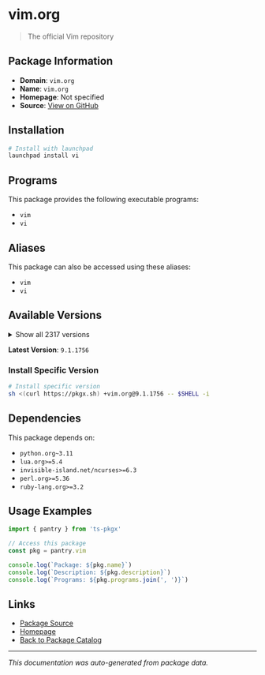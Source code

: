 # vim.org

> The official Vim repository

## Package Information

- **Domain**: `vim.org`
- **Name**: `vim.org`
- **Homepage**: Not specified
- **Source**: [View on GitHub](https://github.com/pkgxdev/pantry/tree/main/projects/vim.org/package.yml)

## Installation

```bash
# Install with launchpad
launchpad install vi
```

## Programs

This package provides the following executable programs:

- `vim`
- `vi`

## Aliases

This package can also be accessed using these aliases:

- `vim`
- `vi`

## Available Versions

<details>
<summary>Show all 2317 versions</summary>

- `9.1.1756`, `9.1.1755`, `9.1.1754`, `9.1.1753`, `9.1.1752`
- `9.1.1751`, `9.1.1750`, `9.1.1749`, `9.1.1748`, `9.1.1747`
- `9.1.1746`, `9.1.1745`, `9.1.1744`, `9.1.1743`, `9.1.1742`
- `9.1.1741`, `9.1.1740`, `9.1.1739`, `9.1.1738`, `9.1.1737`
- `9.1.1736`, `9.1.1735`, `9.1.1734`, `9.1.1733`, `9.1.1732`
- `9.1.1730`, `9.1.1729`, `9.1.1728`, `9.1.1727`, `9.1.1726`
- `9.1.1725`, `9.1.1724`, `9.1.1723`, `9.1.1722`, `9.1.1721`
- `9.1.1720`, `9.1.1719`, `9.1.1718`, `9.1.1716`, `9.1.1715`
- `9.1.1714`, `9.1.1713`, `9.1.1712`, `9.1.1711`, `9.1.1710`
- `9.1.1709`, `9.1.1708`, `9.1.1707`, `9.1.1706`, `9.1.1705`
- `9.1.1704`, `9.1.1703`, `9.1.1702`, `9.1.1701`, `9.1.1700`
- `9.1.1699`, `9.1.1698`, `9.1.1697`, `9.1.1696`, `9.1.1695`
- `9.1.1694`, `9.1.1693`, `9.1.1692`, `9.1.1691`, `9.1.1690`
- `9.1.1689`, `9.1.1688`, `9.1.1687`, `9.1.1686`, `9.1.1685`
- `9.1.1684`, `9.1.1683`, `9.1.1682`, `9.1.1681`, `9.1.1680`
- `9.1.1678`, `9.1.1677`, `9.1.1676`, `9.1.1675`, `9.1.1674`
- `9.1.1672`, `9.1.1671`, `9.1.1670`, `9.1.1669`, `9.1.1668`
- `9.1.1667`, `9.1.1666`, `9.1.1665`, `9.1.1664`, `9.1.1663`
- `9.1.1662`, `9.1.1661`, `9.1.1660`, `9.1.1659`, `9.1.1658`
- `9.1.1656`, `9.1.1655`, `9.1.1652`, `9.1.1651`, `9.1.1650`
- `9.1.1649`, `9.1.1648`, `9.1.1646`, `9.1.1645`, `9.1.1644`
- `9.1.1643`, `9.1.1642`, `9.1.1641`, `9.1.1640`, `9.1.1639`
- `9.1.1638`, `9.1.1637`, `9.1.1636`, `9.1.1635`, `9.1.1634`
- `9.1.1633`, `9.1.1632`, `9.1.1631`, `9.1.1630`, `9.1.1629`
- `9.1.1628`, `9.1.1627`, `9.1.1626`, `9.1.1625`, `9.1.1624`
- `9.1.1623`, `9.1.1622`, `9.1.1621`, `9.1.1620`, `9.1.1619`
- `9.1.1618`, `9.1.1617`, `9.1.1616`, `9.1.1615`, `9.1.1614`
- `9.1.1613`, `9.1.1612`, `9.1.1611`, `9.1.1610`, `9.1.1609`
- `9.1.1608`, `9.1.1607`, `9.1.1606`, `9.1.1605`, `9.1.1604`
- `9.1.1603`, `9.1.1602`, `9.1.1601`, `9.1.1600`, `9.1.1599`
- `9.1.1598`, `9.1.1597`, `9.1.1596`, `9.1.1595`, `9.1.1594`
- `9.1.1593`, `9.1.1592`, `9.1.1591`, `9.1.1590`, `9.1.1589`
- `9.1.1588`, `9.1.1587`, `9.1.1586`, `9.1.1585`, `9.1.1584`
- `9.1.1583`, `9.1.1582`, `9.1.1581`, `9.1.1580`, `9.1.1579`
- `9.1.1578`, `9.1.1577`, `9.1.1576`, `9.1.1575`, `9.1.1574`
- `9.1.1573`, `9.1.1572`, `9.1.1571`, `9.1.1569`, `9.1.1568`
- `9.1.1567`, `9.1.1566`, `9.1.1565`, `9.1.1564`, `9.1.1563`
- `9.1.1562`, `9.1.1561`, `9.1.1560`, `9.1.1559`, `9.1.1558`
- `9.1.1557`, `9.1.1556`, `9.1.1555`, `9.1.1554`, `9.1.1553`
- `9.1.1552`, `9.1.1551`, `9.1.1550`, `9.1.1549`, `9.1.1548`
- `9.1.1547`, `9.1.1546`, `9.1.1545`, `9.1.1544`, `9.1.1543`
- `9.1.1542`, `9.1.1541`, `9.1.1540`, `9.1.1539`, `9.1.1538`
- `9.1.1537`, `9.1.1536`, `9.1.1535`, `9.1.1534`, `9.1.1533`
- `9.1.1532`, `9.1.1531`, `9.1.1530`, `9.1.1529`, `9.1.1528`
- `9.1.1527`, `9.1.1526`, `9.1.1525`, `9.1.1524`, `9.1.1522`
- `9.1.1521`, `9.1.1520`, `9.1.1519`, `9.1.1518`, `9.1.1517`
- `9.1.1516`, `9.1.1515`, `9.1.1514`, `9.1.1513`, `9.1.1512`
- `9.1.1511`, `9.1.1510`, `9.1.1509`, `9.1.1508`, `9.1.1507`
- `9.1.1506`, `9.1.1504`, `9.1.1503`, `9.1.1502`, `9.1.1501`
- `9.1.1500`, `9.1.1499`, `9.1.1498`, `9.1.1497`, `9.1.1496`
- `9.1.1495`, `9.1.1494`, `9.1.1493`, `9.1.1492`, `9.1.1491`
- `9.1.1490`, `9.1.1489`, `9.1.1488`, `9.1.1487`, `9.1.1486`
- `9.1.1485`, `9.1.1484`, `9.1.1483`, `9.1.1482`, `9.1.1481`
- `9.1.1479`, `9.1.1478`, `9.1.1477`, `9.1.1476`, `9.1.1475`
- `9.1.1474`, `9.1.1473`, `9.1.1472`, `9.1.1471`, `9.1.1470`
- `9.1.1469`, `9.1.1468`, `9.1.1467`, `9.1.1466`, `9.1.1465`
- `9.1.1464`, `9.1.1463`, `9.1.1462`, `9.1.1460`, `9.1.1459`
- `9.1.1458`, `9.1.1457`, `9.1.1456`, `9.1.1455`, `9.1.1454`
- `9.1.1453`, `9.1.1452`, `9.1.1451`, `9.1.1450`, `9.1.1449`
- `9.1.1448`, `9.1.1447`, `9.1.1446`, `9.1.1445`, `9.1.1444`
- `9.1.1443`, `9.1.1442`, `9.1.1441`, `9.1.1440`, `9.1.1439`
- `9.1.1438`, `9.1.1436`, `9.1.1435`, `9.1.1434`, `9.1.1433`
- `9.1.1432`, `9.1.1431`, `9.1.1430`, `9.1.1429`, `9.1.1428`
- `9.1.1427`, `9.1.1426`, `9.1.1425`, `9.1.1424`, `9.1.1423`
- `9.1.1422`, `9.1.1421`, `9.1.1420`, `9.1.1419`, `9.1.1418`
- `9.1.1416`, `9.1.1415`, `9.1.1413`, `9.1.1412`, `9.1.1411`
- `9.1.1410`, `9.1.1409`, `9.1.1408`, `9.1.1407`, `9.1.1406`
- `9.1.1405`, `9.1.1404`, `9.1.1403`, `9.1.1402`, `9.1.1401`
- `9.1.1400`, `9.1.1399`, `9.1.1398`, `9.1.1397`, `9.1.1396`
- `9.1.1395`, `9.1.1394`, `9.1.1393`, `9.1.1391`, `9.1.1390`
- `9.1.1389`, `9.1.1388`, `9.1.1387`, `9.1.1386`, `9.1.1384`
- `9.1.1383`, `9.1.1382`, `9.1.1381`, `9.1.1380`, `9.1.1379`
- `9.1.1378`, `9.1.1377`, `9.1.1376`, `9.1.1374`, `9.1.1373`
- `9.1.1372`, `9.1.1371`, `9.1.1370`, `9.1.1369`, `9.1.1368`
- `9.1.1367`, `9.1.1366`, `9.1.1365`, `9.1.1364`, `9.1.1363`
- `9.1.1362`, `9.1.1361`, `9.1.1360`, `9.1.1359`, `9.1.1358`
- `9.1.1357`, `9.1.1356`, `9.1.1355`, `9.1.1354`, `9.1.1353`
- `9.1.1352`, `9.1.1351`, `9.1.1350`, `9.1.1349`, `9.1.1348`
- `9.1.1347`, `9.1.1346`, `9.1.1344`, `9.1.1343`, `9.1.1342`
- `9.1.1341`, `9.1.1340`, `9.1.1339`, `9.1.1338`, `9.1.1337`
- `9.1.1336`, `9.1.1334`, `9.1.1333`, `9.1.1332`, `9.1.1330`
- `9.1.1329`, `9.1.1328`, `9.1.1327`, `9.1.1326`, `9.1.1325`
- `9.1.1324`, `9.1.1323`, `9.1.1322`, `9.1.1321`, `9.1.1320`
- `9.1.1319`, `9.1.1318`, `9.1.1317`, `9.1.1316`, `9.1.1315`
- `9.1.1314`, `9.1.1313`, `9.1.1312`, `9.1.1311`, `9.1.1310`
- `9.1.1309`, `9.1.1308`, `9.1.1307`, `9.1.1306`, `9.1.1305`
- `9.1.1304`, `9.1.1302`, `9.1.1301`, `9.1.1300`, `9.1.1299`
- `9.1.1298`, `9.1.1297`, `9.1.1296`, `9.1.1295`, `9.1.1294`
- `9.1.1293`, `9.1.1292`, `9.1.1291`, `9.1.1290`, `9.1.1289`
- `9.1.1288`, `9.1.1287`, `9.1.1286`, `9.1.1285`, `9.1.1284`
- `9.1.1283`, `9.1.1282`, `9.1.1280`, `9.1.1279`, `9.1.1278`
- `9.1.1276`, `9.1.1275`, `9.1.1274`, `9.1.1273`, `9.1.1272`
- `9.1.1271`, `9.1.1270`, `9.1.1269`, `9.1.1268`, `9.1.1267`
- `9.1.1266`, `9.1.1265`, `9.1.1264`, `9.1.1263`, `9.1.1262`
- `9.1.1261`, `9.1.1260`, `9.1.1259`, `9.1.1258`, `9.1.1257`
- `9.1.1256`, `9.1.1255`, `9.1.1254`, `9.1.1252`, `9.1.1251`
- `9.1.1250`, `9.1.1249`, `9.1.1248`, `9.1.1247`, `9.1.1246`
- `9.1.1245`, `9.1.1244`, `9.1.1243`, `9.1.1242`, `9.1.1241`
- `9.1.1240`, `9.1.1239`, `9.1.1238`, `9.1.1237`, `9.1.1236`
- `9.1.1235`, `9.1.1234`, `9.1.1233`, `9.1.1232`, `9.1.1231`
- `9.1.1230`, `9.1.1229`, `9.1.1228`, `9.1.1227`, `9.1.1226`
- `9.1.1225`, `9.1.1224`, `9.1.1223`, `9.1.1222`, `9.1.1221`
- `9.1.1220`, `9.1.1219`, `9.1.1218`, `9.1.1217`, `9.1.1216`
- `9.1.1215`, `9.1.1213`, `9.1.1212`, `9.1.1211`, `9.1.1210`
- `9.1.1209`, `9.1.1208`, `9.1.1207`, `9.1.1206`, `9.1.1205`
- `9.1.1203`, `9.1.1202`, `9.1.1201`, `9.1.1200`, `9.1.1199`
- `9.1.1198`, `9.1.1197`, `9.1.1196`, `9.1.1195`, `9.1.1194`
- `9.1.1193`, `9.1.1192`, `9.1.1191`, `9.1.1190`, `9.1.1189`
- `9.1.1188`, `9.1.1187`, `9.1.1186`, `9.1.1185`, `9.1.1184`
- `9.1.1183`, `9.1.1182`, `9.1.1181`, `9.1.1180`, `9.1.1179`
- `9.1.1178`, `9.1.1177`, `9.1.1176`, `9.1.1175`, `9.1.1174`
- `9.1.1173`, `9.1.1172`, `9.1.1171`, `9.1.1170`, `9.1.1169`
- `9.1.1168`, `9.1.1167`, `9.1.1166`, `9.1.1165`, `9.1.1164`
- `9.1.1163`, `9.1.1162`, `9.1.1161`, `9.1.1160`, `9.1.1159`
- `9.1.1158`, `9.1.1157`, `9.1.1156`, `9.1.1155`, `9.1.1154`
- `9.1.1153`, `9.1.1152`, `9.1.1151`, `9.1.1150`, `9.1.1149`
- `9.1.1148`, `9.1.1147`, `9.1.1146`, `9.1.1145`, `9.1.1144`
- `9.1.1143`, `9.1.1142`, `9.1.1141`, `9.1.1140`, `9.1.1139`
- `9.1.1138`, `9.1.1137`, `9.1.1136`, `9.1.1135`, `9.1.1134`
- `9.1.1133`, `9.1.1132`, `9.1.1131`, `9.1.1130`, `9.1.1129`
- `9.1.1128`, `9.1.1126`, `9.1.1125`, `9.1.1124`, `9.1.1123`
- `9.1.1122`, `9.1.1121`, `9.1.1120`, `9.1.1119`, `9.1.1118`
- `9.1.1117`, `9.1.1116`, `9.1.1115`, `9.1.1114`, `9.1.1113`
- `9.1.1112`, `9.1.1111`, `9.1.1110`, `9.1.1109`, `9.1.1108`
- `9.1.1107`, `9.1.1106`, `9.1.1105`, `9.1.1104`, `9.1.1103`
- `9.1.1102`, `9.1.1101`, `9.1.1100`, `9.1.1099`, `9.1.1098`
- `9.1.1097`, `9.1.1096`, `9.1.1095`, `9.1.1094`, `9.1.1087`
- `9.1.1086`, `9.1.1085`, `9.1.1084`, `9.1.1083`, `9.1.1082`
- `9.1.1081`, `9.1.1080`, `9.1.1079`, `9.1.1078`, `9.1.1077`
- `9.1.1076`, `9.1.1075`, `9.1.1074`, `9.1.1073`, `9.1.1072`
- `9.1.1071`, `9.1.1070`, `9.1.1069`, `9.1.1068`, `9.1.1067`
- `9.1.1066`, `9.1.1065`, `9.1.1064`, `9.1.1063`, `9.1.1062`
- `9.1.1061`, `9.1.1060`, `9.1.1059`, `9.1.1058`, `9.1.1057`
- `9.1.1056`, `9.1.1055`, `9.1.1054`, `9.1.1053`, `9.1.1052`
- `9.1.1051`, `9.1.1050`, `9.1.1049`, `9.1.1048`, `9.1.1047`
- `9.1.1046`, `9.1.1045`, `9.1.1044`, `9.1.1043`, `9.1.1042`
- `9.1.1041`, `9.1.1040`, `9.1.1039`, `9.1.1038`, `9.1.1037`
- `9.1.1036`, `9.1.1035`, `9.1.1034`, `9.1.1033`, `9.1.1032`
- `9.1.1031`, `9.1.1030`, `9.1.1029`, `9.1.1028`, `9.1.1027`
- `9.1.1026`, `9.1.1025`, `9.1.1024`, `9.1.1023`, `9.1.1022`
- `9.1.1021`, `9.1.1020`, `9.1.1019`, `9.1.1018`, `9.1.1017`
- `9.1.1016`, `9.1.1015`, `9.1.1014`, `9.1.1013`, `9.1.1012`
- `9.1.1011`, `9.1.1010`, `9.1.1009`, `9.1.1007`, `9.1.1006`
- `9.1.1005`, `9.1.1004`, `9.1.1003`, `9.1.1002`, `9.1.1001`
- `9.1.1000`, `9.1.999`, `9.1.998`, `9.1.997`, `9.1.996`
- `9.1.995`, `9.1.994`, `9.1.993`, `9.1.992`, `9.1.991`
- `9.1.990`, `9.1.989`, `9.1.988`, `9.1.987`, `9.1.986`
- `9.1.985`, `9.1.984`, `9.1.983`, `9.1.982`, `9.1.981`
- `9.1.980`, `9.1.979`, `9.1.978`, `9.1.977`, `9.1.976`
- `9.1.975`, `9.1.974`, `9.1.973`, `9.1.972`, `9.1.971`
- `9.1.970`, `9.1.969`, `9.1.968`, `9.1.967`, `9.1.966`
- `9.1.965`, `9.1.964`, `9.1.962`, `9.1.961`, `9.1.960`
- `9.1.959`, `9.1.958`, `9.1.957`, `9.1.956`, `9.1.955`
- `9.1.954`, `9.1.953`, `9.1.952`, `9.1.951`, `9.1.950`
- `9.1.949`, `9.1.948`, `9.1.947`, `9.1.946`, `9.1.945`
- `9.1.944`, `9.1.943`, `9.1.942`, `9.1.941`, `9.1.940`
- `9.1.939`, `9.1.938`, `9.1.937`, `9.1.936`, `9.1.935`
- `9.1.934`, `9.1.933`, `9.1.932`, `9.1.931`, `9.1.930`
- `9.1.929`, `9.1.928`, `9.1.927`, `9.1.926`, `9.1.925`
- `9.1.924`, `9.1.923`, `9.1.922`, `9.1.921`, `9.1.920`
- `9.1.919`, `9.1.918`, `9.1.917`, `9.1.916`, `9.1.915`
- `9.1.914`, `9.1.913`, `9.1.912`, `9.1.911`, `9.1.910`
- `9.1.909`, `9.1.908`, `9.1.907`, `9.1.906`, `9.1.905`
- `9.1.904`, `9.1.903`, `9.1.902`, `9.1.901`, `9.1.900`
- `9.1.899`, `9.1.898`, `9.1.897`, `9.1.896`, `9.1.895`
- `9.1.894`, `9.1.893`, `9.1.892`, `9.1.891`, `9.1.890`
- `9.1.889`, `9.1.888`, `9.1.887`, `9.1.886`, `9.1.885`
- `9.1.884`, `9.1.883`, `9.1.882`, `9.1.881`, `9.1.880`
- `9.1.879`, `9.1.878`, `9.1.877`, `9.1.876`, `9.1.875`
- `9.1.874`, `9.1.873`, `9.1.872`, `9.1.871`, `9.1.870`
- `9.1.869`, `9.1.868`, `9.1.867`, `9.1.866`, `9.1.865`
- `9.1.864`, `9.1.863`, `9.1.862`, `9.1.861`, `9.1.860`
- `9.1.859`, `9.1.858`, `9.1.857`, `9.1.856`, `9.1.855`
- `9.1.854`, `9.1.853`, `9.1.852`, `9.1.851`, `9.1.850`
- `9.1.849`, `9.1.848`, `9.1.847`, `9.1.846`, `9.1.845`
- `9.1.844`, `9.1.843`, `9.1.842`, `9.1.841`, `9.1.840`
- `9.1.839`, `9.1.838`, `9.1.837`, `9.1.836`, `9.1.835`
- `9.1.834`, `9.1.833`, `9.1.832`, `9.1.831`, `9.1.830`
- `9.1.829`, `9.1.828`, `9.1.827`, `9.1.826`, `9.1.825`
- `9.1.824`, `9.1.823`, `9.1.822`, `9.1.821`, `9.1.820`
- `9.1.819`, `9.1.818`, `9.1.817`, `9.1.816`, `9.1.815`
- `9.1.814`, `9.1.813`, `9.1.812`, `9.1.811`, `9.1.810`
- `9.1.809`, `9.1.808`, `9.1.807`, `9.1.806`, `9.1.805`
- `9.1.804`, `9.1.803`, `9.1.802`, `9.1.801`, `9.1.800`
- `9.1.799`, `9.1.798`, `9.1.797`, `9.1.796`, `9.1.795`
- `9.1.794`, `9.1.793`, `9.1.792`, `9.1.791`, `9.1.790`
- `9.1.789`, `9.1.788`, `9.1.787`, `9.1.786`, `9.1.785`
- `9.1.784`, `9.1.783`, `9.1.782`, `9.1.781`, `9.1.780`
- `9.1.779`, `9.1.778`, `9.1.777`, `9.1.776`, `9.1.775`
- `9.1.774`, `9.1.773`, `9.1.772`, `9.1.771`, `9.1.770`
- `9.1.769`, `9.1.768`, `9.1.767`, `9.1.766`, `9.1.765`
- `9.1.764`, `9.1.763`, `9.1.762`, `9.1.761`, `9.1.760`
- `9.1.759`, `9.1.758`, `9.1.757`, `9.1.756`, `9.1.755`
- `9.1.754`, `9.1.753`, `9.1.752`, `9.1.751`, `9.1.750`
- `9.1.749`, `9.1.748`, `9.1.747`, `9.1.746`, `9.1.745`
- `9.1.744`, `9.1.743`, `9.1.742`, `9.1.741`, `9.1.740`
- `9.1.739`, `9.1.738`, `9.1.737`, `9.1.736`, `9.1.735`
- `9.1.734`, `9.1.733`, `9.1.732`, `9.1.731`, `9.1.730`
- `9.1.729`, `9.1.728`, `9.1.727`, `9.1.726`, `9.1.725`
- `9.1.723`, `9.1.722`, `9.1.721`, `9.1.720`, `9.1.719`
- `9.1.718`, `9.1.717`, `9.1.716`, `9.1.715`, `9.1.714`
- `9.1.713`, `9.1.712`, `9.1.711`, `9.1.710`, `9.1.709`
- `9.1.708`, `9.1.707`, `9.1.706`, `9.1.705`, `9.1.704`
- `9.1.703`, `9.1.702`, `9.1.701`, `9.1.700`, `9.1.699`
- `9.1.698`, `9.1.697`, `9.1.696`, `9.1.695`, `9.1.694`
- `9.1.693`, `9.1.692`, `9.1.691`, `9.1.690`, `9.1.689`
- `9.1.688`, `9.1.687`, `9.1.686`, `9.1.685`, `9.1.684`
- `9.1.683`, `9.1.682`, `9.1.681`, `9.1.680`, `9.1.679`
- `9.1.678`, `9.1.677`, `9.1.676`, `9.1.675`, `9.1.674`
- `9.1.673`, `9.1.672`, `9.1.671`, `9.1.670`, `9.1.669`
- `9.1.668`, `9.1.667`, `9.1.666`, `9.1.665`, `9.1.664`
- `9.1.663`, `9.1.662`, `9.1.661`, `9.1.660`, `9.1.659`
- `9.1.658`, `9.1.657`, `9.1.656`, `9.1.655`, `9.1.654`
- `9.1.653`, `9.1.652`, `9.1.651`, `9.1.650`, `9.1.649`
- `9.1.648`, `9.1.647`, `9.1.646`, `9.1.645`, `9.1.644`
- `9.1.643`, `9.1.642`, `9.1.641`, `9.1.640`, `9.1.639`
- `9.1.638`, `9.1.637`, `9.1.635`, `9.1.634`, `9.1.633`
- `9.1.632`, `9.1.631`, `9.1.630`, `9.1.629`, `9.1.628`
- `9.1.627`, `9.1.626`, `9.1.624`, `9.1.623`, `9.1.622`
- `9.1.621`, `9.1.620`, `9.1.619`, `9.1.618`, `9.1.617`
- `9.1.615`, `9.1.614`, `9.1.613`, `9.1.612`, `9.1.611`
- `9.1.610`, `9.1.609`, `9.1.608`, `9.1.607`, `9.1.606`
- `9.1.605`, `9.1.604`, `9.1.603`, `9.1.602`, `9.1.601`
- `9.1.600`, `9.1.599`, `9.1.598`, `9.1.597`, `9.1.596`
- `9.1.595`, `9.1.594`, `9.1.593`, `9.1.592`, `9.1.591`
- `9.1.590`, `9.1.589`, `9.1.588`, `9.1.587`, `9.1.586`
- `9.1.585`, `9.1.584`, `9.1.583`, `9.1.582`, `9.1.581`
- `9.1.580`, `9.1.579`, `9.1.578`, `9.1.577`, `9.1.576`
- `9.1.575`, `9.1.574`, `9.1.573`, `9.1.572`, `9.1.571`
- `9.1.570`, `9.1.569`, `9.1.568`, `9.1.567`, `9.1.566`
- `9.1.565`, `9.1.564`, `9.1.563`, `9.1.562`, `9.1.561`
- `9.1.560`, `9.1.559`, `9.1.558`, `9.1.557`, `9.1.556`
- `9.1.555`, `9.1.554`, `9.1.553`, `9.1.552`, `9.1.551`
- `9.1.550`, `9.1.549`, `9.1.547`, `9.1.546`, `9.1.545`
- `9.1.544`, `9.1.543`, `9.1.542`, `9.1.541`, `9.1.540`
- `9.1.539`, `9.1.538`, `9.1.537`, `9.1.536`, `9.1.535`
- `9.1.534`, `9.1.533`, `9.1.532`, `9.1.531`, `9.1.530`
- `9.1.529`, `9.1.528`, `9.1.527`, `9.1.526`, `9.1.525`
- `9.1.524`, `9.1.523`, `9.1.522`, `9.1.521`, `9.1.520`
- `9.1.519`, `9.1.518`, `9.1.517`, `9.1.516`, `9.1.515`
- `9.1.514`, `9.1.513`, `9.1.512`, `9.1.511`, `9.1.510`
- `9.1.509`, `9.1.508`, `9.1.507`, `9.1.506`, `9.1.505`
- `9.1.504`, `9.1.503`, `9.1.502`, `9.1.501`, `9.1.500`
- `9.1.499`, `9.1.498`, `9.1.497`, `9.1.496`, `9.1.495`
- `9.1.494`, `9.1.493`, `9.1.492`, `9.1.491`, `9.1.490`
- `9.1.489`, `9.1.488`, `9.1.487`, `9.1.486`, `9.1.485`
- `9.1.484`, `9.1.483`, `9.1.482`, `9.1.481`, `9.1.479`
- `9.1.478`, `9.1.477`, `9.1.476`, `9.1.475`, `9.1.474`
- `9.1.473`, `9.1.472`, `9.1.471`, `9.1.470`, `9.1.469`
- `9.1.468`, `9.1.467`, `9.1.466`, `9.1.465`, `9.1.464`
- `9.1.463`, `9.1.462`, `9.1.461`, `9.1.460`, `9.1.459`
- `9.1.458`, `9.1.457`, `9.1.456`, `9.1.455`, `9.1.454`
- `9.1.453`, `9.1.452`, `9.1.451`, `9.1.450`, `9.1.449`
- `9.1.448`, `9.1.447`, `9.1.446`, `9.1.445`, `9.1.444`
- `9.1.443`, `9.1.442`, `9.1.441`, `9.1.440`, `9.1.439`
- `9.1.438`, `9.1.437`, `9.1.436`, `9.1.435`, `9.1.434`
- `9.1.433`, `9.1.432`, `9.1.431`, `9.1.430`, `9.1.429`
- `9.1.428`, `9.1.426`, `9.1.425`, `9.1.424`, `9.1.423`
- `9.1.422`, `9.1.421`, `9.1.420`, `9.1.419`, `9.1.418`
- `9.1.417`, `9.1.415`, `9.1.414`, `9.1.413`, `9.1.412`
- `9.1.411`, `9.1.410`, `9.1.409`, `9.1.408`, `9.1.407`
- `9.1.406`, `9.1.405`, `9.1.404`, `9.1.403`, `9.1.402`
- `9.1.401`, `9.1.400`, `9.1.399`, `9.1.398`, `9.1.397`
- `9.1.396`, `9.1.395`, `9.1.394`, `9.1.393`, `9.1.392`
- `9.1.391`, `9.1.390`, `9.1.389`, `9.1.388`, `9.1.387`
- `9.1.386`, `9.1.385`, `9.1.384`, `9.1.383`, `9.1.382`
- `9.1.381`, `9.1.380`, `9.1.379`, `9.1.378`, `9.1.377`
- `9.1.376`, `9.1.375`, `9.1.374`, `9.1.373`, `9.1.372`
- `9.1.370`, `9.1.369`, `9.1.368`, `9.1.367`, `9.1.366`
- `9.1.365`, `9.1.364`, `9.1.363`, `9.1.362`, `9.1.361`
- `9.1.360`, `9.1.359`, `9.1.358`, `9.1.357`, `9.1.356`
- `9.1.355`, `9.1.354`, `9.1.353`, `9.1.352`, `9.1.351`
- `9.1.350`, `9.1.349`, `9.1.348`, `9.1.347`, `9.1.346`
- `9.1.345`, `9.1.344`, `9.1.343`, `9.1.342`, `9.1.341`
- `9.1.340`, `9.1.339`, `9.1.338`, `9.1.337`, `9.1.336`
- `9.1.335`, `9.1.334`, `9.1.333`, `9.1.332`, `9.1.331`
- `9.1.330`, `9.1.329`, `9.1.328`, `9.1.327`, `9.1.326`
- `9.1.325`, `9.1.324`, `9.1.323`, `9.1.322`, `9.1.321`
- `9.1.320`, `9.1.319`, `9.1.318`, `9.1.317`, `9.1.316`
- `9.1.315`, `9.1.314`, `9.1.313`, `9.1.312`, `9.1.311`
- `9.1.310`, `9.1.309`, `9.1.308`, `9.1.307`, `9.1.306`
- `9.1.305`, `9.1.304`, `9.1.303`, `9.1.302`, `9.1.301`
- `9.1.300`, `9.1.299`, `9.1.298`, `9.1.297`, `9.1.296`
- `9.1.295`, `9.1.294`, `9.1.293`, `9.1.292`, `9.1.291`
- `9.1.290`, `9.1.289`, `9.1.288`, `9.1.287`, `9.1.286`
- `9.1.285`, `9.1.284`, `9.1.283`, `9.1.282`, `9.1.281`
- `9.1.280`, `9.1.279`, `9.1.278`, `9.1.277`, `9.1.276`
- `9.1.275`, `9.1.274`, `9.1.273`, `9.1.272`, `9.1.271`
- `9.1.270`, `9.1.269`, `9.1.268`, `9.1.267`, `9.1.266`
- `9.1.265`, `9.1.264`, `9.1.263`, `9.1.262`, `9.1.261`
- `9.1.260`, `9.1.259`, `9.1.258`, `9.1.257`, `9.1.256`
- `9.1.255`, `9.1.254`, `9.1.253`, `9.1.252`, `9.1.234`
- `9.1.233`, `9.1.232`, `9.1.231`, `9.1.230`, `9.1.229`
- `9.1.228`, `9.1.227`, `9.1.226`, `9.1.225`, `9.1.224`
- `9.1.222`, `9.1.221`, `9.1.220`, `9.1.218`, `9.1.217`
- `9.1.216`, `9.1.214`, `9.1.213`, `9.1.212`, `9.1.211`
- `9.1.210`, `9.1.209`, `9.1.208`, `9.1.207`, `9.1.206`
- `9.1.205`, `9.1.203`, `9.1.202`, `9.1.201`, `9.1.200`
- `9.1.199`, `9.1.198`, `9.1.197`, `9.1.196`, `9.1.195`
- `9.1.193`, `9.1.191`, `9.1.190`, `9.1.189`, `9.1.188`
- `9.1.187`, `9.1.186`, `9.1.185`, `9.1.184`, `9.1.183`
- `9.1.182`, `9.1.181`, `9.1.180`, `9.1.179`, `9.1.178`
- `9.1.177`, `9.1.176`, `9.1.175`, `9.1.174`, `9.1.173`
- `9.1.172`, `9.1.171`, `9.1.170`, `9.1.169`, `9.1.168`
- `9.1.167`, `9.1.166`, `9.1.165`, `9.1.164`, `9.1.163`
- `9.1.162`, `9.1.161`, `9.1.160`, `9.1.159`, `9.1.158`
- `9.1.157`, `9.1.156`, `9.1.155`, `9.1.154`, `9.1.153`
- `9.1.152`, `9.1.151`, `9.1.150`, `9.1.149`, `9.1.148`
- `9.1.147`, `9.1.146`, `9.1.145`, `9.1.144`, `9.1.143`
- `9.1.142`, `9.1.141`, `9.1.140`, `9.1.139`, `9.1.138`
- `9.1.137`, `9.1.136`, `9.1.135`, `9.1.134`, `9.1.133`
- `9.1.132`, `9.1.130`, `9.1.129`, `9.1.128`, `9.1.127`
- `9.1.126`, `9.1.125`, `9.1.124`, `9.1.123`, `9.1.122`
- `9.1.121`, `9.1.120`, `9.1.119`, `9.1.118`, `9.1.117`
- `9.1.116`, `9.1.115`, `9.1.114`, `9.1.113`, `9.1.112`
- `9.1.111`, `9.1.110`, `9.1.109`, `9.1.108`, `9.1.107`
- `9.1.106`, `9.1.105`, `9.1.104`, `9.1.103`, `9.1.102`
- `9.1.101`, `9.1.100`, `9.1.99`, `9.1.98`, `9.1.97`
- `9.1.96`, `9.1.95`, `9.1.94`, `9.1.93`, `9.1.92`
- `9.1.91`, `9.1.90`, `9.1.89`, `9.1.88`, `9.1.87`
- `9.1.86`, `9.1.85`, `9.1.84`, `9.1.83`, `9.1.82`
- `9.1.81`, `9.1.80`, `9.1.79`, `9.1.78`, `9.1.77`
- `9.1.76`, `9.1.75`, `9.1.74`, `9.1.73`, `9.1.72`
- `9.1.71`, `9.1.70`, `9.1.69`, `9.1.68`, `9.1.67`
- `9.1.66`, `9.1.65`, `9.1.64`, `9.1.63`, `9.1.62`
- `9.1.61`, `9.1.60`, `9.1.59`, `9.1.58`, `9.1.57`
- `9.1.56`, `9.1.55`, `9.1.54`, `9.1.53`, `9.1.52`
- `9.1.51`, `9.1.50`, `9.1.49`, `9.1.48`, `9.1.47`
- `9.1.46`, `9.1.45`, `9.1.44`, `9.1.43`, `9.1.42`
- `9.1.41`, `9.1.40`, `9.1.39`, `9.1.38`, `9.1.37`
- `9.1.36`, `9.1.35`, `9.1.34`, `9.1.33`, `9.1.32`
- `9.1.31`, `9.1.30`, `9.1.29`, `9.1.28`, `9.1.27`
- `9.1.26`, `9.1.25`, `9.1.24`, `9.1.23`, `9.1.22`
- `9.1.21`, `9.1.20`, `9.1.19`, `9.1.18`, `9.1.17`
- `9.1.16`, `9.1.15`, `9.1.14`, `9.1.13`, `9.1.12`
- `9.1.11`, `9.1.10`, `9.1.9`, `9.1.8`, `9.1.7`
- `9.1.6`, `9.1.5`, `9.1.4`, `9.1.3`, `9.1.2`
- `9.1.1`, `9.1.0`, `9.0.2190`, `9.0.2189`, `9.0.2188`
- `9.0.2187`, `9.0.2186`, `9.0.2185`, `9.0.2184`, `9.0.2183`
- `9.0.2182`, `9.0.2181`, `9.0.2180`, `9.0.2179`, `9.0.2178`
- `9.0.2177`, `9.0.2176`, `9.0.2175`, `9.0.2174`, `9.0.2173`
- `9.0.2172`, `9.0.2171`, `9.0.2170`, `9.0.2169`, `9.0.2168`
- `9.0.2167`, `9.0.2166`, `9.0.2165`, `9.0.2164`, `9.0.2163`
- `9.0.2162`, `9.0.2161`, `9.0.2160`, `9.0.2159`, `9.0.2158`
- `9.0.2157`, `9.0.2156`, `9.0.2155`, `9.0.2154`, `9.0.2153`
- `9.0.2152`, `9.0.2151`, `9.0.2150`, `9.0.2149`, `9.0.2148`
- `9.0.2147`, `9.0.2146`, `9.0.2145`, `9.0.2144`, `9.0.2143`
- `9.0.2142`, `9.0.2141`, `9.0.2140`, `9.0.2139`, `9.0.2138`
- `9.0.2137`, `9.0.2136`, `9.0.2135`, `9.0.2134`, `9.0.2133`
- `9.0.2132`, `9.0.2131`, `9.0.2130`, `9.0.2129`, `9.0.2128`
- `9.0.2127`, `9.0.2126`, `9.0.2125`, `9.0.2124`, `9.0.2123`
- `9.0.2122`, `9.0.2121`, `9.0.2120`, `9.0.2119`, `9.0.2118`
- `9.0.2117`, `9.0.2116`, `9.0.2115`, `9.0.2114`, `9.0.2113`
- `9.0.2105`, `9.0.2104`, `9.0.2103`, `9.0.2102`, `9.0.2101`
- `9.0.2100`, `9.0.2099`, `9.0.2098`, `9.0.2097`, `9.0.2096`
- `9.0.2095`, `9.0.2094`, `9.0.2093`, `9.0.2092`, `9.0.2091`
- `9.0.2090`, `9.0.2089`, `9.0.2088`, `9.0.2087`, `9.0.2084`
- `9.0.2083`, `9.0.2082`, `9.0.2081`, `9.0.2080`, `9.0.2079`
- `9.0.2078`, `9.0.2077`, `9.0.2076`, `9.0.2075`, `9.0.2074`
- `9.0.2073`, `9.0.2072`, `9.0.2071`, `9.0.2070`, `9.0.2069`
- `9.0.2068`, `9.0.2067`, `9.0.2066`, `9.0.2065`, `9.0.2064`
- `9.0.2063`, `9.0.2062`, `9.0.2061`, `9.0.2060`, `9.0.2059`
- `9.0.2058`, `9.0.2057`, `9.0.2056`, `9.0.2055`, `9.0.2054`
- `9.0.2053`, `9.0.2052`, `9.0.2051`, `9.0.2050`, `9.0.2049`
- `9.0.2043`, `9.0.2042`, `9.0.2041`, `9.0.2040`, `9.0.2039`
- `9.0.2038`, `9.0.2037`, `9.0.2036`, `9.0.2035`, `9.0.2034`
- `9.0.2033`, `9.0.2032`, `9.0.2031`, `9.0.2030`, `9.0.2029`
- `9.0.2028`, `9.0.2027`, `9.0.2026`, `9.0.2025`, `9.0.2024`
- `9.0.2023`, `9.0.2022`, `9.0.2021`, `9.0.2020`, `9.0.2019`
- `9.0.2018`, `9.0.2017`, `9.0.2016`, `9.0.2015`, `9.0.2014`
- `9.0.2013`, `9.0.2012`, `9.0.2011`, `9.0.2010`, `9.0.2009`
- `9.0.2008`, `9.0.2007`, `9.0.2006`, `9.0.2005`, `9.0.2004`
- `9.0.2003`, `9.0.2002`, `9.0.2001`, `9.0.2000`, `9.0.1994`
- `9.0.1986`, `9.0.1985`, `9.0.1984`, `9.0.1983`, `9.0.1976`
- `9.0.1975`, `9.0.1974`, `9.0.1973`, `9.0.1972`, `9.0.1971`
- `9.0.1970`, `9.0.1969`, `9.0.1968`, `9.0.1967`, `9.0.1966`
- `9.0.1965`, `9.0.1964`, `9.0.1962`, `9.0.1961`, `9.0.1960`
- `9.0.1959`, `9.0.1958`, `9.0.1957`, `9.0.1951`, `9.0.1950`
- `9.0.1949`, `9.0.1948`, `9.0.1947`, `9.0.1946`, `9.0.1945`
- `9.0.1944`, `9.0.1943`, `9.0.1942`, `9.0.1941`, `9.0.1940`
- `9.0.1930`, `9.0.1929`, `9.0.1928`, `9.0.1927`, `9.0.1926`
- `9.0.1925`, `9.0.1924`, `9.0.1923`, `9.0.1922`, `9.0.1921`
- `9.0.1920`, `9.0.1919`, `9.0.1918`, `9.0.1917`, `9.0.1916`
- `9.0.1915`, `9.0.1914`, `9.0.1913`, `9.0.1912`, `9.0.1911`
- `9.0.1910`, `9.0.1909`, `9.0.1908`, `9.0.1907`, `9.0.1906`
- `9.0.1905`, `9.0.1904`, `9.0.1903`, `9.0.1902`, `9.0.1901`
- `9.0.1900`, `9.0.1899`, `9.0.1898`, `9.0.1897`, `9.0.1896`
- `9.0.1895`, `9.0.1894`, `9.0.1888`, `9.0.1887`, `9.0.1886`
- `9.0.1885`, `9.0.1884`, `9.0.1883`, `9.0.1882`, `9.0.1881`
- `9.0.1880`, `9.0.1879`, `9.0.1878`, `9.0.1877`, `9.0.1876`
- `9.0.1875`, `9.0.1874`, `9.0.1873`, `9.0.1872`, `9.0.1871`
- `9.0.1870`, `9.0.1869`, `9.0.1868`, `9.0.1867`, `9.0.1866`
- `9.0.1865`, `9.0.1864`, `9.0.1863`, `9.0.1862`, `9.0.1861`
- `9.0.1860`, `9.0.1859`, `9.0.1858`, `9.0.1857`, `9.0.1856`
- `9.0.1855`, `9.0.1854`, `9.0.1848`, `9.0.1847`, `9.0.1846`
- `9.0.1845`, `9.0.1844`, `9.0.1843`, `9.0.1842`, `9.0.1841`
- `9.0.1840`, `9.0.1839`, `9.0.1838`, `9.0.1837`, `9.0.1836`
- `9.0.1835`, `9.0.1834`, `9.0.1833`, `9.0.1832`, `9.0.1831`
- `9.0.1830`, `9.0.1829`, `9.0.1828`, `9.0.1827`, `9.0.1826`
- `9.0.1825`, `9.0.1824`, `9.0.1823`, `9.0.1822`, `9.0.1821`
- `9.0.1820`, `9.0.1819`, `9.0.1818`, `9.0.1817`, `9.0.1816`
- `9.0.1815`, `9.0.1814`, `9.0.1813`, `9.0.1812`, `9.0.1811`
- `9.0.1810`, `9.0.1809`, `9.0.1808`, `9.0.1807`, `9.0.1806`
- `9.0.1805`, `9.0.1804`, `9.0.1803`, `9.0.1802`, `9.0.1801`
- `9.0.1800`, `9.0.1799`, `9.0.1798`, `9.0.1797`, `9.0.1796`
- `9.0.1795`, `9.0.1794`, `9.0.1793`, `9.0.1792`, `9.0.1791`
- `9.0.1790`, `9.0.1789`, `9.0.1788`, `9.0.1787`, `9.0.1786`
- `9.0.1785`, `9.0.1784`, `9.0.1783`, `9.0.1782`, `9.0.1781`
- `9.0.1780`, `9.0.1779`, `9.0.1778`, `9.0.1777`, `9.0.1776`
- `9.0.1775`, `9.0.1774`, `9.0.1773`, `9.0.1772`, `9.0.1771`
- `9.0.1770`, `9.0.1769`, `9.0.1768`, `9.0.1767`, `9.0.1766`
- `9.0.1765`, `9.0.1764`, `9.0.1763`, `9.0.1762`, `9.0.1761`
- `9.0.1760`, `9.0.1759`, `9.0.1758`, `9.0.1757`, `9.0.1756`
- `9.0.1755`, `9.0.1754`, `9.0.1753`, `9.0.1752`, `9.0.1751`
- `9.0.1750`, `9.0.1749`, `9.0.1748`, `9.0.1747`, `9.0.1746`
- `9.0.1745`, `9.0.1744`, `9.0.1743`, `9.0.1742`, `9.0.1741`
- `9.0.1740`, `9.0.1739`, `9.0.1738`, `9.0.1737`, `9.0.1736`
- `9.0.1735`, `9.0.1734`, `9.0.1733`, `9.0.1732`, `9.0.1731`
- `9.0.1730`, `9.0.1729`, `9.0.1728`, `9.0.1727`, `9.0.1726`
- `9.0.1725`, `9.0.1724`, `9.0.1723`, `9.0.1722`, `9.0.1721`
- `9.0.1720`, `9.0.1719`, `9.0.1718`, `9.0.1717`, `9.0.1716`
- `9.0.1715`, `9.0.1714`, `9.0.1713`, `9.0.1712`, `9.0.1711`
- `9.0.1710`, `9.0.1709`, `9.0.1708`, `9.0.1707`, `9.0.1706`
- `9.0.1705`, `9.0.1704`, `9.0.1703`, `9.0.1702`, `9.0.1701`
- `9.0.1700`, `9.0.1699`, `9.0.1698`, `9.0.1697`, `9.0.1696`
- `9.0.1695`, `9.0.1694`, `9.0.1693`, `9.0.1692`, `9.0.1691`
- `9.0.1690`, `9.0.1689`, `9.0.1688`, `9.0.1687`, `9.0.1686`
- `9.0.1685`, `9.0.1684`, `9.0.1683`, `9.0.1682`, `9.0.1681`
- `9.0.1680`, `9.0.1678`, `9.0.1677`, `9.0.1676`, `9.0.1675`
- `9.0.1674`, `9.0.1673`, `9.0.1672`, `9.0.1671`, `9.0.1670`
- `9.0.1669`, `9.0.1668`, `9.0.1667`, `9.0.1666`, `9.0.1665`
- `9.0.1664`, `9.0.1663`, `9.0.1662`, `9.0.1661`, `9.0.1660`
- `9.0.1659`, `9.0.1658`, `9.0.1657`, `9.0.1656`, `9.0.1655`
- `9.0.1654`, `9.0.1653`, `9.0.1652`, `9.0.1651`, `9.0.1650`
- `9.0.1649`, `9.0.1648`, `9.0.1647`, `9.0.1646`, `9.0.1645`
- `9.0.1644`, `9.0.1643`, `9.0.1642`, `9.0.1641`, `9.0.1640`
- `9.0.1639`, `9.0.1638`, `9.0.1637`, `9.0.1636`, `9.0.1635`
- `9.0.1634`, `9.0.1633`, `9.0.1632`, `9.0.1631`, `9.0.1630`
- `9.0.1629`, `9.0.1628`, `9.0.1627`, `9.0.1626`, `9.0.1625`
- `9.0.1624`, `9.0.1623`, `9.0.1622`, `9.0.1621`, `9.0.1620`
- `9.0.1619`, `9.0.1618`, `9.0.1617`, `9.0.1616`, `9.0.1615`
- `9.0.1614`, `9.0.1613`, `9.0.1612`, `9.0.1611`, `9.0.1610`
- `9.0.1609`, `9.0.1608`, `9.0.1607`, `9.0.1606`, `9.0.1605`
- `9.0.1604`, `9.0.1603`, `9.0.1602`, `9.0.1601`, `9.0.1600`
- `9.0.1599`, `9.0.1598`, `9.0.1597`, `9.0.1596`, `9.0.1595`
- `9.0.1594`, `9.0.1593`, `9.0.1592`, `9.0.1591`, `9.0.1590`
- `9.0.1589`, `9.0.1588`, `9.0.1587`, `9.0.1586`, `9.0.1585`
- `9.0.1584`, `9.0.1583`, `9.0.1582`, `9.0.1581`, `9.0.1580`
- `9.0.1579`, `9.0.1578`, `9.0.1577`, `9.0.1576`, `9.0.1575`
- `9.0.1574`, `9.0.1573`, `9.0.1572`, `9.0.1571`, `9.0.1570`
- `9.0.1569`, `9.0.1568`, `9.0.1567`, `9.0.1566`, `9.0.1565`
- `9.0.1564`, `9.0.1563`, `9.0.1562`, `9.0.1561`, `9.0.1560`
- `9.0.1559`, `9.0.1558`, `9.0.1557`, `9.0.1556`, `9.0.1555`
- `9.0.1554`, `9.0.1553`, `9.0.1552`, `9.0.1551`, `9.0.1550`
- `9.0.1549`, `9.0.1548`, `9.0.1547`, `9.0.1546`, `9.0.1545`
- `9.0.1544`, `9.0.1543`, `9.0.1542`, `9.0.1541`, `9.0.1540`
- `9.0.1539`, `9.0.1538`, `9.0.1537`, `9.0.1536`, `9.0.1535`
- `9.0.1534`, `9.0.1533`, `9.0.1532`, `9.0.1531`, `9.0.1530`
- `9.0.1529`, `9.0.1528`, `9.0.1527`, `9.0.1526`, `9.0.1525`
- `9.0.1524`, `9.0.1523`, `9.0.1522`, `9.0.1521`, `9.0.1520`
- `9.0.1519`, `9.0.1518`, `9.0.1517`, `9.0.1516`, `9.0.1515`
- `9.0.1514`, `9.0.1513`, `9.0.1512`, `9.0.1511`, `9.0.1510`
- `9.0.1509`, `9.0.1508`, `9.0.1507`, `9.0.1506`, `9.0.1505`
- `9.0.1504`, `9.0.1294`

</details>

**Latest Version**: `9.1.1756`

### Install Specific Version

```bash
# Install specific version
sh <(curl https://pkgx.sh) +vim.org@9.1.1756 -- $SHELL -i
```

## Dependencies

This package depends on:

- `python.org~3.11`
- `lua.org>=5.4`
- `invisible-island.net/ncurses>=6.3`
- `perl.org>=5.36`
- `ruby-lang.org>=3.2`

## Usage Examples

```typescript
import { pantry } from 'ts-pkgx'

// Access this package
const pkg = pantry.vim

console.log(`Package: ${pkg.name}`)
console.log(`Description: ${pkg.description}`)
console.log(`Programs: ${pkg.programs.join(', ')}`)
```

## Links

- [Package Source](https://github.com/pkgxdev/pantry/tree/main/projects/vim.org/package.yml)
- [Homepage](#)
- [Back to Package Catalog](../../package-catalog.md)

---

*This documentation was auto-generated from package data.*
